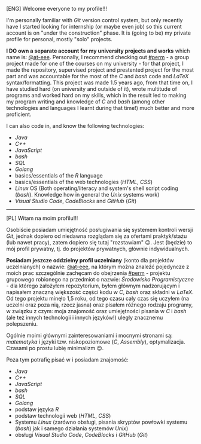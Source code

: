 \[ENG\] Welcome everyone to my profile!!!

I'm personally familiar with *Git* version control system, but only recently have I started looking for internship (or maybe even job) so this current account is on "under the construction" phase. It is (going to be) my private profile for personal, mostly "solo" projects.

**I DO own a separate account for my university projects and works** which name is: [@at-eee](https://github.com/at-eee). Personally, I recommend checking out [#perm](https://github.com/at-eee/perm) - a group project made for one of the courses on my university - for that project, I made the repository, supervised project and prestented project for the most part and was accountable for the most of the *C* and *bash* code and *LaTeX* syntax/formatting. This project was made 1.5 years ago, from that time on, I have studied hard (on university and outside of it), wrote multitude of programs and worked hard on my skills, which in the result led to making my program writing and knowledge of *C* and *bash* (among other technologies and languages I learnt during that time!) much better and more proficient.

I can also code in, and know the following technologies:
+ *Java*
+ *C++*
+ *JavaScript*
+ *bash*
+ *SQL*
+ *Golang*
+ basics/essentials of the *R* language
+ basics/essentials of the web technologies (*HTML*, *CSS*)
+ *Linux* OS (Both operating/literacy and system's shell script coding (*bash*). Knowledge how in general the *Unix* systems work)
+ *Visual Studio Code*, *CodeBlocks* and *GitHub* (*Git*)

___

\[PL\] Witam na moim profilu!!!

Osobiście posiadam umiejętność posługiwania się systemem kontroli wersji *Git*, jednak dopiero od niedawna rozglądam się za ofertami praktyk/stażu (lub nawet pracy), zatem dopiero się tutaj "rozstawiam" 😉. Jest (będzie) to mój profil prywatny, tj. do projektów prywatnych, głównie indywidualnych.

**Posiadam jeszcze oddzielny profil uczelniany** (konto dla projektów uczelnianych) o nazwie: [@at-eee](https://github.com/at-eee), na którym można znaleźć pojedyncze z moich prac szczególnie zachęcam do obejrzenia [#perm](https://github.com/at-eee/perm) - projektu grupowego robionego na przedmiot o nazwie: *Środowisko Programistyczne* - dla którego założyłem repozytorium, byłem głównym nadzorującym i napisałem znaczną większość części kodu w *C*, *bash* oraz składni w *LaTeX*. Od tego projektu minęło 1,5 roku, od tego czasu cały czas się uczyłem (na uczelni oraz poza nią, rzecz jasna) oraz pisałem różnego rodzaju programy, w związku z czym: moja znajomość oraz umiejętności pisania w *C* i *bash* (ale też innych technologii i innych języków!) uległy znacznemu polepszeniu.

Ogólnie moimi głównymi zainteresowaniami i mocnymi stronami są: *matematyka* i języki tzw. niskopoziomowe (*C*, *Assembly*), optymalizacja. Czasami po prostu lubię minimalizm 😉.

Poza tym potrafię pisać w i posiadam znajomość:
+ *Java*
+ *C++*
+ *JavaScript*
+ *bash*
+ *SQL*
+ *Golang*
+ podstaw języka *R*
+ podstaw technologii web (*HTML*, *CSS*)
+ Systemu *Linux* (zarówno obsługi, pisania skryptów powłowki systemu (*bash*) jak i samego działania systemów *Unix*)
+ obsługi *Visual Studio Code*, *CodeBlocks* i *GitHub* (*Git*)

<!-- I'm familiar with Git
**j-malinowski/j-malinowski** is a ✨ _special_ ✨ repository because its `README.md` (this file) appears on your GitHub profile.

Here are some ideas to get you started:

- 🔭 I’m currently working on ...
- 🌱 I’m currently learning ...
- 👯 I’m looking to collaborate on ...
- 🤔 I’m looking for help with ...
- 💬 Ask me about ...
- 📫 How to reach me: ...
- 😄 Pronouns: ...
- ⚡ Fun fact: ...
-->
